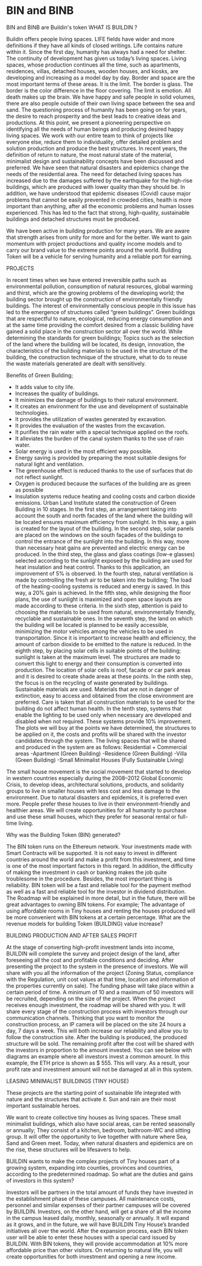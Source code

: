# BIN and BINB
BIN and BINB are Buildin's token
WHAT IS BUILDIN ?

Buildin offers people living spaces. LIFE fields have wider and more definitions if they have all kinds of closed writings. Life contains nature within it. Since the first day, humanity has always had a need for shelter. The continuity of development has given us today’s living spaces. Living spaces, whose production continues all the time, such as apartments, residences, villas, detached houses, wooden houses, and kiosks, are developing and increasing as a model day by day. Border and space are the most important terms of these areas. It is the limit. The border is glass. The border is the color difference in the floor covering. The limit is emotion. All death makes up the brain. We have happy and safe people in solid volumes, there are also people outside of their own living space between the sea and sand. The questioning process of humanity has been going on for years, the desire to reach prosperity and the best leads to creative ideas and productions. 
At this point, we present a pioneering perspective on identifying all the needs of human beings and producing desired happy living spaces. We work with our entire team to think of projects like everyone else, reduce them to individuality, offer detailed problem and solution production and produce the best structures.
In recent years, the definition of return to nature, the most natural state of the material, minimalist design and sustainability concepts have been discussed and preferred. We have seen that natural disasters and epidemics change the needs of the residential area. The need for detached living spaces has increased due to the damages suffered by the earthquake for the high-rise buildings, which are produced with lower quality than they should be. In addition, we have understood that epidemic diseases (Covid) cause major problems that cannot be easily prevented in crowded cities, health is more important than anything, after all the economic problems and human losses experienced. This has led to the fact that strong, high-quality, sustainable buildings and detached structures must be produced.

We have been active in building production for many years. We are aware that strength arises from unity for more and for the better. We want to gain momentum with project productions and quality income models and to carry our brand value to the extreme points around the world.
Building Token will be a vehicle for serving humanity and a reliable port for earning.

PROJECTS

In recent times when we have entered irreversible paths such as environmental pollution, consumption of natural resources, global warming and thirst, which are the growing problems of the developing world; the building sector brought up the construction of environmentally friendly buildings. The interest of environmentally conscious people in this issue has led to the emergence of structures called “green buildings”. Green buildings that are respectful to nature, ecological, reducing energy consumption and at the same time providing the comfort desired from a classic building have gained a solid place in the construction sector all over the world. While determining the standards for green buildings; Topics such as the selection of the land where the building will be located, its design, innovation, the characteristics of the building materials to be used in the structure of the building, the construction technique of the structure, what to do to reuse the waste materials generated are dealt with sensitively.
	
Benefits of Green Building;

	
- It adds value to city life.
- Increases the quality of buildings.
- It minimizes the damage of buildings to their natural environment.
- It creates an environment for the use and development of sustainable technologies.
- It provides the utilization of wastes generated by excavation.
- It provides the evaluation of the wastes from the excavation. 
- It purifies the rain water with a special technique applied on the roofs.
- It alleviates the burden of the canal system thanks to the use of rain water.
- Solar energy is used in the most efficient way possible.
- Energy saving is provided by preparing the most suitable designs for natural light and ventilation.
- The greenhouse effect is reduced thanks to the use of surfaces that do not reflect sunlight.
- Oxygen is produced because the surfaces of the building are as green as possible
- Insulation systems reduce heating and cooling costs and carbon dioxide emissions.
Urban Land Institute stated the construction of Green Building in 10 stages.
In the first step, an arrangement taking into account the south and north facades of the land where the building will be located ensures maximum efficiency from sunlight. In this way, a gain is created for the layout of the building.
In the second step, solar panels are placed on the windows on the south façades of the buildings to control the entrance of the sunlight into the building. In this way, more than necessary heat gains are prevented and electric energy can be produced.
In the third step, the glass and glass coatings (low-e glasses) selected according to the sunlight exposed by the building are used for heat insulation and heat control. Thanks to this application, an improvement of 5% is observed.
In the fourth step, natural ventilation is made by controlling the fresh air to be taken into the building; The load of the heating-cooling systems is reduced and energy is saved. In this way, a 20% gain is achieved.
In the fifth step, while designing the floor plans, the use of sunlight is maximized and open space layouts are made according to these criteria.
In the sixth step, attention is paid to choosing the materials to be used from natural, environmentally friendly, recyclable and sustainable ones.
In the seventh step, the land on which the building will be located is planned to be easily accessible, minimizing the motor vehicles among the vehicles to be used in transportation. Since it is important to increase health and efficiency, the amount of carbon dioxide to be emitted to the nature is reduced.
In the eighth step, by placing solar cells in suitable points of the building; sunlight is taken at the maximum level. The structures are made to convert this light to energy and their consumption is converted into production. The location of solar cells is roof, facade or car park areas and it is desired to create shade areas at these points.
In the ninth step, the focus is on the recycling of waste generated by buildings. Sustainable materials are used. Materials that are not in danger of extinction, easy to access and obtained from the close environment are preferred. Care is taken that all construction materials to be used for the building do not affect human health.
In the tenth step, systems that enable the lighting to be used only when necessary are developed and disabled when not required. These systems provide 10% improvement.
The plots we will buy at the points we have determined, the structures to be applied on it, the costs and profits will be shared with the investor candidates through the system. The living spaces that will be shared and produced in the system are as follows: Residential + Commercial areas
-Apartment 					(Green Building)
-Residence 					(Green Building)
-Villa 						(Green Building)
-Small Minimalist Houses			(Fully Sustainable Living)

The small house movement is the social movement that started to develop in western countries especially during the 2008–2012 Global Economic Crisis, to develop ideas, architectural solutions, products, and solidarity groups to live in smaller houses with less cost and less damage to the environment. Due to natural disasters and epidemics, it is preferred even more. People prefer these houses to live in their environment-friendly and healthier areas. We will create opportunities for all humanity to purchase and use these small houses, which they prefer for seasonal rental or full-time living.

Why was the Building Token (BIN) generated?

The BIN token runs on the Ethereum network. Your investments made with Smart Contracts will be supported. It is not easy to invest in different countries around the world and make a profit from this investment, and time is one of the most important factors in this regard. In addition, the difficulty of making the investment in cash or banking makes the job quite troublesome in the procedure.
Besides, the most important thing is reliability. BIN token will be a fast and reliable tool for the payment method as well as a fast and reliable tool for the investor in dividend distribution. The Roadmap will be explained in more detail, but in the future, there will be great advantages to owning BIN tokens. For example; The advantage of using affordable rooms in Tiny houses and renting the houses produced will be more convenient with BIN tokens at a certain percentage.
What are the revenue models for building Token (BUILDING) value increase?

BUILDING PRODUCTION AND AFTER SALES PROFIT

At the stage of converting high-profit investment lands into income, BUILDIN will complete the survey and project design of the land, after foreseeing all the cost and profitable conditions and deciding. After presenting the project to the system in the presence of investors. We will share with you all the information of the project (Zoning Status, compliance with the Regulation, unit cost values at that time, location and information of the properties currently on sale).
The funding phase will take place within a certain period of time. A minimum of 10 and a maximum of 50 investors will be recruited, depending on the size of the project. When the project receives enough investment, the roadmap will be shared with you. It will share every stage of the construction process with investors through our communication channels. Thinking that you want to monitor the construction process, an IP camera will be placed on the site 24 hours a day, 7 days a week. This will both increase our reliability and allow you to follow the construction site.
After the building is produced, the produced structure will be sold. The remaining profit after the cost will be shared with the investors in proportion to the amount invested. You can see below with diagrams an example where all investors invest a common amount.
In this example, the ETH price is shown as $ 555. This will vary. As a result, your profit rate and investment amount will not be damaged at all in this system.

LEASING MINIMALIST BUILDINGS (TINY HOUSE)

These projects are the starting point of sustainable life integrated with nature and the structures that activate it. Sun and rain are their most important sustainable heroes.

We want to create collective tiny houses as living spaces. These small minimalist buildings, which also have social areas, can be rented seasonally or annually; They consist of a kitchen, bedroom, bathroom-WC and sitting group. It will offer the opportunity to live together with nature where Sea, Sand and Green meet. Today, when natural disasters and epidemics are on the rise, these structures will be lifesavers to help.

BUILDIN wants to make the complex projects of Tiny houses part of a growing system, expanding into counties, provinces and countries, according to the predetermined roadmap. So what are the duties and gains of investors in this system?

Investors will be partners in the total amount of funds they have invested in the establishment phase of these campuses. All maintenance costs, personnel and similar expenses of their partner campuses will be covered by BUILDIN. Investors, on the other hand, will get a share of all the income in the campus leased daily, monthly, seasonally or annually. It will expand as it grows, and in the future, we will have BUILDIN Tiny House’s branded initiatives all over the world. After the expansion process, each BIN token user will be able to enter these houses with a special card issued by BUILDIN. With BIN tokens, they will provide accommodation at 10% more affordable price than other visitors. On returning to natural life, you will create opportunities for both investment and opening a new income.

